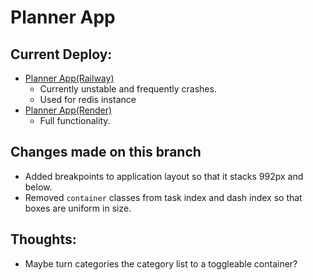 # Planner App

## Current Deploy:
- [Planner App(Railway)](https://plannerapp-production.up.railway.app/)
  - Currently unstable and frequently crashes.
  - Used for redis instance
- [Planner App(Render)](https://planner-app-elox.onrender.com/)
  - Full functionality.

## Changes made on this branch
- Added breakpoints to application layout so that it stacks 992px and below.
- Removed `container` classes from task index and dash index so that boxes are uniform in size.

## Thoughts:
- Maybe turn categories the category list to a toggleable container?